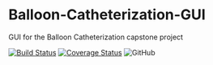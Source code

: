 # Balloon-Catheterization-GUI
GUI for the Balloon Catheterization capstone project

[![Build Status](https://travis-ci.org/omn0mn0m/transvenous_pacing_gui.svg?branch=master)](https://travis-ci.org/omn0mn0m/transvenous_pacing_gui)
[![Coverage Status](https://coveralls.io/repos/github/omn0mn0m/transvenous_pacing_gui/badge.svg?branch=master)](https://coveralls.io/github/omn0mn0m/transvenous_pacing_gui?branch=master)
![GitHub](https://img.shields.io/github/license/omn0mn0m/transvenous_pacing_gui.svg)
